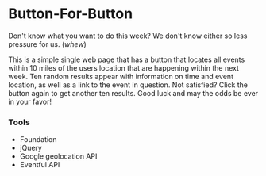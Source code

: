 # Button-For-Button

Don't know what you want to do this week? We don't know either so less pressure for us. (*whew*)

This is a simple single web page that has a button that locates all events within 10 miles of the users location that are happening within the next week. Ten random results appear with information on time and event location, as well as a link to the event in question. Not satisfied? Click the button again to get another ten results. Good luck and may the odds be ever in your favor!

### Tools
- Foundation
- jQuery
- Google geolocation API
- Eventful API
